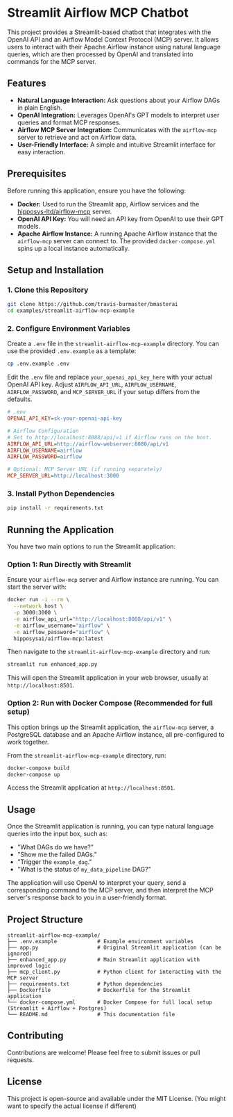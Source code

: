 # Streamlit Airflow MCP Chatbot

This project provides a Streamlit-based chatbot that integrates with the OpenAI API and an Airflow Model Context Protocol (MCP) server. It allows users to interact with their Apache Airflow instance using natural language queries, which are then processed by OpenAI and translated into commands for the MCP server.

## Features

*   **Natural Language Interaction:** Ask questions about your Airflow DAGs in plain English.
*   **OpenAI Integration:** Leverages OpenAI's GPT models to interpret user queries and format MCP responses.
*   **Airflow MCP Server Integration:** Communicates with the `airflow-mcp` server to retrieve and act on Airflow data.
*   **User-Friendly Interface:** A simple and intuitive Streamlit interface for easy interaction.

## Prerequisites

Before running this application, ensure you have the following:

* **Docker:** Used to run the Streamlit app, Airflow services and the [hipposys-ltd/airflow-mcp](https://github.com/hipposys-ltd/airflow-mcp) server.
* **OpenAI API Key:** You will need an API key from OpenAI to use their GPT models.
* **Apache Airflow Instance:** A running Apache Airflow instance that the `airflow-mcp` server can connect to. The provided `docker-compose.yml` spins up a local instance automatically.

## Setup and Installation

### 1. Clone this Repository

```bash
git clone https://github.com/travis-burmaster/bmasterai
cd examples/streamlit-airflow-mcp-example
```

### 2. Configure Environment Variables

Create a `.env` file in the `streamlit-airflow-mcp-example` directory. You can use the provided `.env.example` as a template:

```bash
cp .env.example .env
```

Edit the `.env` file and replace `your_openai_api_key_here` with your actual OpenAI API key. Adjust `AIRFLOW_API_URL`, `AIRFLOW_USERNAME`, `AIRFLOW_PASSWORD`, and `MCP_SERVER_URL` if your setup differs from the defaults.

```ini
# .env
OPENAI_API_KEY=sk-your-openai-api-key

# Airflow Configuration
# Set to http://localhost:8088/api/v1 if Airflow runs on the host.
AIRFLOW_API_URL=http://airflow-webserver:8080/api/v1
AIRFLOW_USERNAME=airflow
AIRFLOW_PASSWORD=airflow

# Optional: MCP Server URL (if running separately)
MCP_SERVER_URL=http://localhost:3000
```

### 3. Install Python Dependencies

```bash
pip install -r requirements.txt
```

## Running the Application

You have two main options to run the Streamlit application:

### Option 1: Run Directly with Streamlit

Ensure your `airflow-mcp` server and Airflow instance are running. You can start the server with:

```bash
docker run -i --rm \
  --network host \
  -p 3000:3000 \
  -e airflow_api_url="http://localhost:8088/api/v1" \
  -e airflow_username="airflow" \
  -e airflow_password="airflow" \
  hipposysai/airflow-mcp:latest
```

Then navigate to the `streamlit-airflow-mcp-example` directory and run:

```bash
streamlit run enhanced_app.py
```

This will open the Streamlit application in your web browser, usually at `http://localhost:8501`.

### Option 2: Run with Docker Compose (Recommended for full setup)

This option brings up the Streamlit application, the `airflow-mcp` server, a PostgreSQL database and an Apache Airflow instance, all pre-configured to work together.

From the `streamlit-airflow-mcp-example` directory, run:

```bash
docker-compose build
docker-compose up
```

Access the Streamlit application at `http://localhost:8501`.

## Usage

Once the Streamlit application is running, you can type natural language queries into the input box, such as:

*   "What DAGs do we have?"
*   "Show me the failed DAGs."
*   "Trigger the `example_dag`."
*   "What is the status of `my_data_pipeline` DAG?"

The application will use OpenAI to interpret your query, send a corresponding command to the MCP server, and then interpret the MCP server's response back to you in a user-friendly format.

## Project Structure

```
streamlit-airflow-mcp-example/
├── .env.example             # Example environment variables
├── app.py                   # Original Streamlit application (can be ignored)
├── enhanced_app.py          # Main Streamlit application with improved logic
├── mcp_client.py            # Python client for interacting with the MCP server
├── requirements.txt         # Python dependencies
├── Dockerfile               # Dockerfile for the Streamlit application
└── docker-compose.yml       # Docker Compose for full local setup (Streamlit + Airflow + Postgres)
└── README.md                # This documentation file
```

## Contributing

Contributions are welcome! Please feel free to submit issues or pull requests.

## License

This project is open-source and available under the MIT License. (You might want to specify the actual license if different)


